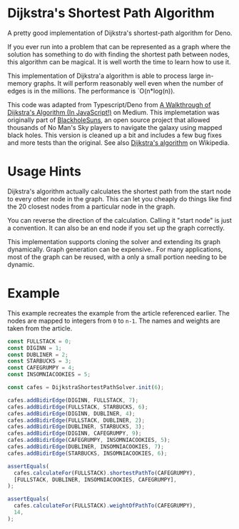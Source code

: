 # Dijkstra's Shortest Path Algorithm

A pretty good implementation of Dijkstra's shortest-path algorithm for Deno.

If you ever run into a problem that can be represented as a graph where the solution has something to do with finding the shortest path between nodes, this algorithm can be magical. It is well worth the time to learn how to use it.

This implementation of Dijkstra'a algorithm is able to process large in-memory graphs. It will perform
reasonably well even when the number of edges is in the millions. The performance is `O(n*log(n)).

This code was adapted from Typescript/Deno from
[A Walkthrough of Dijkstra's Algorithm (In JavaScript!)](https://medium.com/@adriennetjohnson/a-walkthrough-of-dijkstras-algorithm-in-javascript-e94b74192026)
on Medium. This implemetation was originally part of
[BlackholeSuns](https://github.com/j50n/blackholesuns), an open source project
that allowed thousands of No Man's Sky players to navigate the galaxy using
mapped black holes. This version is cleaned up a bit and includes a few bug fixes and more tests than the original. See also
[Dijkstra's algorithm](https://en.wikipedia.org/wiki/Dijkstra%27s_algorithm) on
Wikipedia.

# Usage Hints

Dijkstra's algorithm actually calculates the shortest path from the start node to every other node in the graph. This can let you cheaply do things like find the 20 closest nodes from a particular node in the graph. 

You can reverse the direction of the calculation. Calling it "start node" is just a convention. It can also be an end node if you set up the graph correctly.

This implementation supports cloning the solver and extending its graph dynamically. Graph generation can be expensive.. For many applications, most of the graph can be reused, with a only a small portion needing to be dynamic. 

# Example

This example recreates the example from the article referenced earlier. The
nodes are mapped to integers from `0` to `n-1`. The names and weights are taken
from the article.

```ts
const FULLSTACK = 0;
const DIGINN = 1;
const DUBLINER = 2;
const STARBUCKS = 3;
const CAFEGRUMPY = 4;
const INSOMNIACOOKIES = 5;

const cafes = DijkstraShortestPathSolver.init(6);

cafes.addBidirEdge(DIGINN, FULLSTACK, 7);
cafes.addBidirEdge(FULLSTACK, STARBUCKS, 6);
cafes.addBidirEdge(DIGINN, DUBLINER, 4);
cafes.addBidirEdge(FULLSTACK, DUBLINER, 2);
cafes.addBidirEdge(DUBLINER, STARBUCKS, 3);
cafes.addBidirEdge(DIGINN, CAFEGRUMPY, 9);
cafes.addBidirEdge(CAFEGRUMPY, INSOMNIACOOKIES, 5);
cafes.addBidirEdge(DUBLINER, INSOMNIACOOKIES, 7);
cafes.addBidirEdge(STARBUCKS, INSOMNIACOOKIES, 6);

assertEquals(
  cafes.calculateFor(FULLSTACK).shortestPathTo(CAFEGRUMPY),
  [FULLSTACK, DUBLINER, INSOMNIACOOKIES, CAFEGRUMPY],
);

assertEquals(
  cafes.calculateFor(FULLSTACK).weightOfPathTo(CAFEGRUMPY),
  14,
);
```
